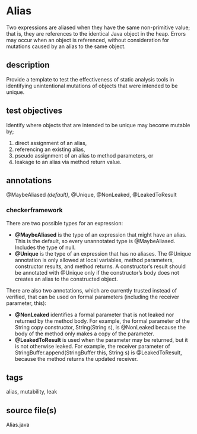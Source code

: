 # Alias
Two expressions are aliased when they have the same non-primitive value; that is, they 
are references to the identical Java object in the heap. Errors may occur when an object
is referenced, without consideration for mutations caused by an alias to the same object.

## description
Provide a template to test the effectiveness of static analysis tools in identifying 
unintentional mutations of objects that were intended to be unique.

## test objectives
Identify where objects that are intended to be unique may become mutable by;
1) direct assignment of an alias, 
2) referencing an existing alias, 
3) pseudo assignment of an alias to method parameters, or
4) leakage to an alias via method return value.

## annotations
@MaybeAliased *(default)*, @Unique, @NonLeaked, @LeakedToResult

### checkerframework
There are two possible types for an expression:
* **@MaybeAliased** is the type of an expression that might have an alias. This is the 
default, so every unannotated type is @MaybeAliased. Includes the type of null.
* **@Unique** is the type of an expression that has no aliases. The @Unique annotation is 
only allowed at local variables, method parameters, constructor results, and method 
returns. A constructor’s result should be annotated with @Unique only 
if the constructor’s body does not creates an alias to the constructed object.

There are also two annotations, which are currently trusted instead of verified, that can 
be used on formal parameters (including the receiver parameter, this):
* **@NonLeaked** identifies a formal parameter that is not leaked nor returned by the method 
body. For example, the formal parameter of the String copy constructor, String(String s), 
is @NonLeaked because the body of the method only makes a copy of the parameter.
* **@LeakedToResult** is used when the parameter may be returned, but it is not otherwise 
leaked. For example, the receiver parameter of StringBuffer.append(StringBuffer this, 
String s) is @LeakedToResult, because the method returns the updated receiver.


## tags
alias, mutability, leak

## source file(s)
Alias.java
